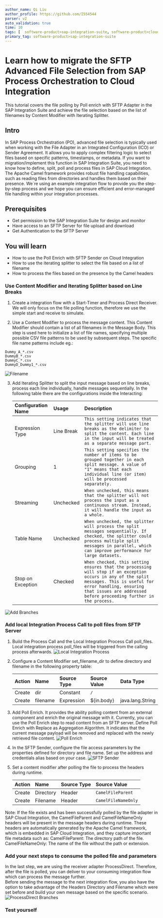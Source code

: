```yaml
---
author_name: Qi Liu
author_profile: https://github.com/I554544
parser: v2
auto_validation: true
time: 10
tags: [  software-product>sap-integration-suite, software-product>cloud-integration, software-product>sap-process-integration, software-product>sap-process-orchestration, tutorial>beginner  ]
primary_tag: software-product>sap-integration-suite
---
```


# Learn how to migrate the SFTP Advanced File Selection from SAP Process Orchestration to Cloud Integration
<!-- description --> This tutorial covers the file polling by Poll enrich with SFTP Adapter in the SAP Integration Suite and achieve the file selection based on the list of filenames by Content Modifier with Iterating Splitter.

## Intro
In SAP Process Orchestration (PO), advanced file selection is typically used when working with the File Adapter in an Integrated Configuration (ICO) or Sender Agreement. It allows you to apply complex filtering logic to select files based on specific patterns, timestamps, or metadata. If you want to migration/implement this function in SAP Integration Suite, you need to know how to define, split, poll and process files in SAP Cloud Integration. The Apache Camel framework provides robust file handling capabilities, such as reading files from directories and handles them based on their presence. We´re using an example integration flow to provide you the step-by-step process and we hope you can ensure efficient and error-managed file handling within your integration processes.  

## Prerequisites
- Get permission to the SAP Integration Suite for design and monitor
- Have access to an SFTP Server for file upload and download
- Get Authentication to the SFTP Server
  

## You will learn
- How to use the Poll Enrich with SFTP Sender on Cloud Integration
- How to use the iterating splitter to select the file based on a list of filename
- How to process the files based on the presence by the Camel headers

### Use Content Modifier and Iterating Splitter based on Line Breaks

1.  Create a integration flow with a Start-Timer and Process Direct Receiver. We will only focus on the file polling function, therefore we use the simple start and receive to simulate.   

2.  Use a Content Modifier to process the message content. This Content Modifier should contain a list of all filenames in the Message Body. This step is used here to initialize a list of file names, specifying multiple possible CSV file patterns to be used by subsequent steps. 
The specific file name patterns include eg.: 

```Expression
Dummy_A_*.csv 
DummyB_*.csv 
DummyC_*.csv 
DummyD_Dummy1_*.csv 
```
![Filename](list-filenames.png)  

3. Add Iterating Splitter to split the input message based on line breaks, process each line individually, handle messages sequentially. In the following table there are the configurations inside the Interacting:

    |  Configuration Name               | Usage         | Description                                      
    |  :-------------           | :-------------        | :------------- 
    |  Expression Type | Line Break               | `This setting indicates that the splitter will use line breaks as the delimiter to split the content. Each line in the input will be treated as a separate message part. ` 
    |  Grouping          | 1                  | `This setting specifies the number of items to be grouped together in each split message. A value of "1" means that each individual line (or item) will be processed separately. `  
    |  Streaming              | Unchecked                | `When unchecked, this means that the splitter will not process the input as a continuous stream. Instead, it will handle the input as a whole. `   
    |  Table Name               | Unchecked                 | `When unchecked, the splitter will process the split messages sequentially. If checked, the splitter could process multiple split messages in parallel, which can improve performance for large datasets. `      
    |  Stop on Exception             | Checked                 | `When checked, this setting ensures that the processing will stop if an exception occurs in any of the split messages. This is useful for error handling, ensuring that issues are addressed before proceeding further in the process. `  

    

![Add Branches]( IteratingSplitter.png)  

### Add local Integration Process Call to poll files from SFTP Server

1.  Build the Process Call and the Local Integration Process Call  poll_files. Local integration process poll_files will be triggered from the calling process afterwards.
        ![Local Integration Process]( poll_files.png)  

2.  Configure a Content Modifier set_filename_dir to define directory and filename in the following property table:
     
    | Action | Name | Source Type | Source Value | Data Type                                            
    | :------------- | :------------- | :------------- | :------------- | :-------------                                            
    | Create | dir | Constant | `/` |                                           
    | Create | filename | Expression | ${in.body} | java.lang.String                                                                           

3.  Add Poll Enrich. It provides the ability polling content from an external component and enrich the original message with it. Currently, you can use the Poll Enrich step to read content from an SFTP server.
Define Poll Enrich with Replace as Aggregation Algorithm. It indicates that the current message payload will be removed and replaced with the newly retrieved file content.
![Poll Enrich]( poll_files.png)  

4. In the SFTP Sender, configure the file access parameters by the properties defined for directory and file name. Set up the address and credentials alias based on your case. 
![ SFTP Sender]( SFTP.png)  
5. Set a content modifier after polling the file to process the headers during runtime. 

    | Action | Name | Source Type | Source Value      
    | :------------- | :------------- | :------------- | :-------------                                        
    | Create | Directory | Header | `CamelFileParent`                                       
    | Create | Filename | Header | `CamelFileNameOnly` 

Note: If the file exists and has been successfully polled by the file adapter in SAP Cloud Integration, the CamelFileParent and CamelFileNameOnly headers will be present in the message headers during runtime. These headers are automatically generated by the Apache Camel framework, which is embedded in SAP Cloud Integration, and they capture important file metadata such as:
CamelFileParent: The directory path of the file.
CamelFileNameOnly: The name of the file without the path or extension.

### Add your next steps to consume the polled file and parameters
In the last step, we are using the receiver adapter ProcessDirect. Therefore, after the file is polled, you can deliver to your consuming integration flow which can process the message further.  
Before sending the message to the next integration flow, you also have the option to take advantage of the Headers Directory and Filename which were set before and build your own message based on the specific scenario.
![ProcessDirect Branches]( ProcessDirect.png)  

### Test yourself 
